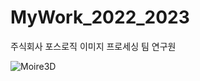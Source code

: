 # MyWork_2022_2023
주식회사 포스로직 이미지 프로세싱 팀 연구원

![Moire3D](https://github.com/sangjunpark97/MyWork_2022_2023/assets/74389054/d7eed918-4115-4119-996e-2ace7126195d)
